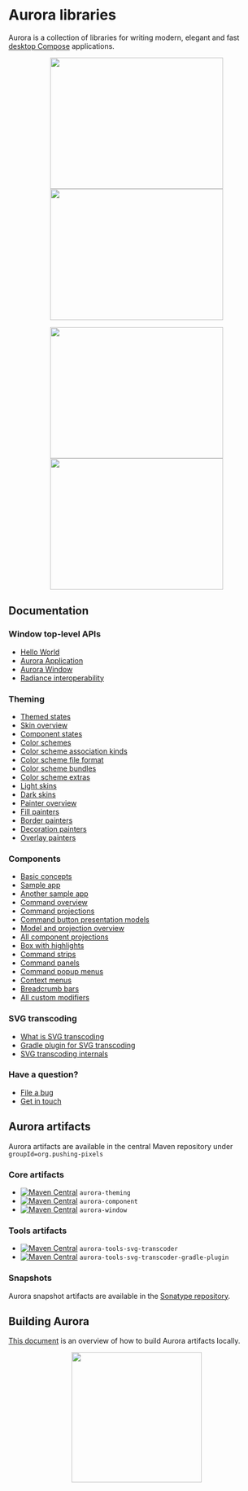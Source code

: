 
# Aurora libraries

Aurora is a collection of libraries for writing modern, elegant and fast [desktop Compose](https://github.com/JetBrains/compose-jb) applications.

<p align="center">
<img src="https://raw.githubusercontent.com/kirill-grouchnikov/aurora/icicle/docs/images/theming/skins/nebula.png" width="340" height="258" border=0>
<img src="https://raw.githubusercontent.com/kirill-grouchnikov/aurora/icicle/docs/images/theming/skins/gemini.png" width="340" height="258" border=0>
</p>

<p align="center">
<img src="https://raw.githubusercontent.com/kirill-grouchnikov/aurora/icicle/docs/images/theming/skins/graphitechalk.png" width="340" height="258" border=0>
<img src="https://raw.githubusercontent.com/kirill-grouchnikov/aurora/icicle/docs/images/theming/skins/nightshade.png" width="340" height="258" border=0>
</p>

## Documentation

### Window top-level APIs

* [Hello World](docs/window/HelloWorld.md)
* [Aurora Application](docs/window/Application.md)
* [Aurora Window](docs/window/Window.md)
* [Radiance interoperability](docs/window/RadianceInterop.md)

### Theming

* [Themed states](docs/theming/themed-states.md)
* [Skin overview](docs/theming/skins/overview.md)
* [Component states](docs/theming/skins/componentstates.md)
* [Color schemes](docs/theming/skins/colorschemes.md)
* [Color scheme association kinds](docs/theming/skins/colorschemeassociationkinds.md)
* [Color scheme file format](docs/theming/skins/colorschemes-fileformat.md)
* [Color scheme bundles](docs/theming/skins/colorschemebundles.md)
* [Color scheme extras](docs/theming/skins/colorschemes-extras.md)
* [Light skins](docs/theming/skins/toneddown.md)
* [Dark skins](docs/theming/skins/dark.md)
* [Painter overview](docs/theming/painters/overview.md)
* [Fill painters](docs/theming/painters/fill.md)
* [Border painters](docs/theming/painters/border.md)
* [Decoration painters](docs/theming/painters/decoration.md)
* [Overlay painters](docs/theming/painters/overlay.md)

### Components

* [Basic concepts](docs/component/Intro.md)
* [Sample app](docs/component/Sample.md)
* [Another sample app](docs/component/AnotherSample.md)
* [Command overview](docs/component/Command.md)
* [Command projections](docs/component/CommandProjections.md)
* [Command button presentation models](docs/component/CommandButtonPresentation.md)
* [Model and projection overview](docs/component/ModelProjectionOverview.md)
* [All component projections](docs/component/ComponentProjections.md)
* [Box with highlights](docs/component/BoxWithHighlights.md)
* [Command strips](docs/component/CommandStrip.md)
* [Command panels](docs/component/CommandPanel.md)
* [Command popup menus](docs/component/CommandPopupMenu.md)
* [Context menus](docs/component/ContextMenu.md)
* [Breadcrumb bars](docs/component/BreadcrumbBar.md)
* [All custom modifiers](docs/component/Modifiers.md)

### SVG transcoding

* [What is SVG transcoding](docs/tools/svg-transcoder/svg-transcoder.md)
* [Gradle plugin for SVG transcoding](docs/tools/svg-transcoder/svg-transcoder-gradle-plugin.md)
* [SVG transcoding internals](docs/tools/svg-transcoder/internals.md)

### Have a question?

* [File a bug](https://github.com/kirill-grouchnikov/aurora/issues)
* [Get in touch](http://www.pushing-pixels.org/about-kirill)

## Aurora artifacts

Aurora artifacts are available in the central Maven repository under `groupId=org.pushing-pixels`

### Core artifacts

* [![Maven Central](https://maven-badges.herokuapp.com/maven-central/org.pushing-pixels/aurora-theming/badge.svg)](https://maven-badges.herokuapp.com/maven-central/org.pushing-pixels/aurora-theming)
  `aurora-theming`
* [![Maven Central](https://maven-badges.herokuapp.com/maven-central/org.pushing-pixels/aurora-component/badge.svg)](https://maven-badges.herokuapp.com/maven-central/org.pushing-pixels/aurora-component)
  `aurora-component`
* [![Maven Central](https://maven-badges.herokuapp.com/maven-central/org.pushing-pixels/aurora-window/badge.svg)](https://maven-badges.herokuapp.com/maven-central/org.pushing-pixels/aurora-window)
  `aurora-window`

### Tools artifacts

* [![Maven Central](https://maven-badges.herokuapp.com/maven-central/org.pushing-pixels/aurora-tools-svg-transcoder/badge.svg)](https://maven-badges.herokuapp.com/maven-central/org.pushing-pixels/aurora-tools-svg-transcoder) `aurora-tools-svg-transcoder`
* [![Maven Central](https://maven-badges.herokuapp.com/maven-central/org.pushing-pixels/aurora-tools-svg-transcoder-gradle-plugin/badge.svg)](https://maven-badges.herokuapp.com/maven-central/org.pushing-pixels/aurora-tools-svg-transcoder-gradle-plugin) `aurora-tools-svg-transcoder-gradle-plugin`

### Snapshots

Aurora snapshot artifacts are available in the [Sonatype repository](https://oss.sonatype.org/content/repositories/snapshots/org/pushing-pixels/).

## Building Aurora

[This document](docs/building.md) is an overview of how to build Aurora artifacts locally.

<p align="center">
<img src="https://raw.githubusercontent.com/kirill-grouchnikov/aurora/icicle/docs/images/logo/auroraicon-512.png" width="256" height="256" border=0>
</p>
